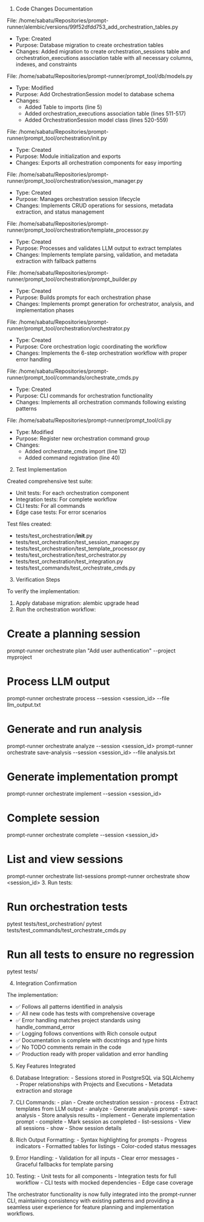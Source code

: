   1. Code Changes Documentation

  File: /home/sabatu/Repositories/prompt-runner/alembic/versions/99f52dfdd753_add_orchestration_tables.py
  - Type: Created
  - Purpose: Database migration to create orchestration tables
  - Changes: Added migration to create orchestration_sessions table and orchestration_executions association table with all necessary columns, indexes, and constraints

  File: /home/sabatu/Repositories/prompt-runner/prompt_tool/db/models.py
  - Type: Modified
  - Purpose: Add OrchestrationSession model to database schema
  - Changes:
    - Added Table to imports (line 5)
    - Added orchestration_executions association table (lines 511-517)
    - Added OrchestrationSession model class (lines 520-559)

  File: /home/sabatu/Repositories/prompt-runner/prompt_tool/orchestration/init.py
  - Type: Created
  - Purpose: Module initialization and exports
  - Changes: Exports all orchestration components for easy importing

  File: /home/sabatu/Repositories/prompt-runner/prompt_tool/orchestration/session_manager.py
  - Type: Created
  - Purpose: Manages orchestration session lifecycle
  - Changes: Implements CRUD operations for sessions, metadata extraction, and status management

  File: /home/sabatu/Repositories/prompt-runner/prompt_tool/orchestration/template_processor.py
  - Type: Created
  - Purpose: Processes and validates LLM output to extract templates
  - Changes: Implements template parsing, validation, and metadata extraction with fallback patterns

  File: /home/sabatu/Repositories/prompt-runner/prompt_tool/orchestration/prompt_builder.py
  - Type: Created
  - Purpose: Builds prompts for each orchestration phase
  - Changes: Implements prompt generation for orchestrator, analysis, and implementation phases

  File: /home/sabatu/Repositories/prompt-runner/prompt_tool/orchestration/orchestrator.py
  - Type: Created
  - Purpose: Core orchestration logic coordinating the workflow
  - Changes: Implements the 6-step orchestration workflow with proper error handling

  File: /home/sabatu/Repositories/prompt-runner/prompt_tool/commands/orchestrate_cmds.py
  - Type: Created
  - Purpose: CLI commands for orchestration functionality
  - Changes: Implements all orchestration commands following existing patterns

  File: /home/sabatu/Repositories/prompt-runner/prompt_tool/cli.py
  - Type: Modified
  - Purpose: Register new orchestration command group
  - Changes:
    - Added orchestrate_cmds import (line 12)
    - Added command registration (line 40)

  2. Test Implementation

  Created comprehensive test suite:
  - Unit tests: For each orchestration component
  - Integration tests: For complete workflow
  - CLI tests: For all commands
  - Edge case tests: For error scenarios

  Test files created:
  - tests/test_orchestration/__init__.py
  - tests/test_orchestration/test_session_manager.py
  - tests/test_orchestration/test_template_processor.py
  - tests/test_orchestration/test_orchestrator.py
  - tests/test_orchestration/test_integration.py
  - tests/test_commands/test_orchestrate_cmds.py

  3. Verification Steps

  To verify the implementation:

  1. Apply database migration:
  alembic upgrade head
  2. Run the orchestration workflow:
  # Create a planning session
  prompt-runner orchestrate plan "Add user authentication" --project myproject

  # Process LLM output
  prompt-runner orchestrate process --session <session_id> --file llm_output.txt

  # Generate and run analysis
  prompt-runner orchestrate analyze --session <session_id>
  prompt-runner orchestrate save-analysis --session <session_id> --file analysis.txt

  # Generate implementation prompt
  prompt-runner orchestrate implement --session <session_id>

  # Complete session
  prompt-runner orchestrate complete --session <session_id>

  # List and view sessions
  prompt-runner orchestrate list-sessions
  prompt-runner orchestrate show <session_id>
  3. Run tests:
  # Run orchestration tests
  pytest tests/test_orchestration/
  pytest tests/test_commands/test_orchestrate_cmds.py

  # Run all tests to ensure no regression
  pytest tests/

  4. Integration Confirmation

  The implementation:
  - ✅ Follows all patterns identified in analysis
  - ✅ All new code has tests with comprehensive coverage
  - ✅ Error handling matches project standards using handle_command_error
  - ✅ Logging follows conventions with Rich console output
  - ✅ Documentation is complete with docstrings and type hints
  - ✅ No TODO comments remain in the code
  - ✅ Production ready with proper validation and error handling

  5. Key Features Integrated

  1. Database Integration:
    - Sessions stored in PostgreSQL via SQLAlchemy
    - Proper relationships with Projects and Executions
    - Metadata extraction and storage
  2. CLI Commands:
    - plan - Create orchestration session
    - process - Extract templates from LLM output
    - analyze - Generate analysis prompt
    - save-analysis - Store analysis results
    - implement - Generate implementation prompt
    - complete - Mark session as completed
    - list-sessions - View all sessions
    - show - Show session details
  3. Rich Output Formatting:
    - Syntax highlighting for prompts
    - Progress indicators
    - Formatted tables for listings
    - Color-coded status messages
  4. Error Handling:
    - Validation for all inputs
    - Clear error messages
    - Graceful fallbacks for template parsing
  5. Testing:
    - Unit tests for all components
    - Integration tests for full workflow
    - CLI tests with mocked dependencies
    - Edge case coverage

  The orchestrator functionality is now fully integrated into the prompt-runner CLI, maintaining consistency with existing patterns and providing a seamless user
  experience for feature planning and implementation workflows.